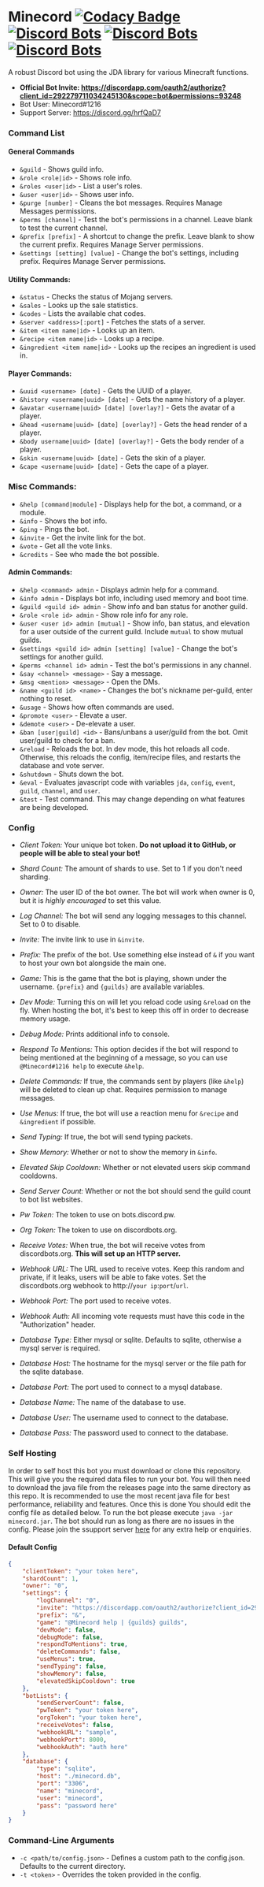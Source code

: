 # Minecord [![Codacy Badge](https://api.codacy.com/project/badge/Grade/3de0f658514246f598b40fb1bdf55af9)](https://www.codacy.com/app/Tis_awesomeness/Minecord?utm_source=github.com&amp;utm_medium=referral&amp;utm_content=Tisawesomeness/Minecord&amp;utm_campaign=Badge_Grade) [![Discord Bots](https://discordbots.org/api/widget/status/292279711034245130.png)](https://discordbots.org/bot/292279711034245130) [![Discord Bots](https://discordbots.org/api/widget/servers/292279711034245130.png)](https://discordbots.org/bot/292279711034245130) [![Discord Bots](https://discordbots.org/api/widget/upvotes/292279711034245130.png)](https://discordbots.org/bot/292279711034245130)
A robust Discord bot using the JDA library for various Minecraft functions.

- **Official Bot Invite: https://discordapp.com/oauth2/authorize?client_id=292279711034245130&scope=bot&permissions=93248**
- Bot User: Minecord#1216
- Support Server: https://discord.gg/hrfQaD7

### Command List
#### General Commands
- `&guild` - Shows guild info.
- `&role <role|id>` - Shows role info.
- `&roles <user|id>` - List a user's roles.
- `&user <user|id>` - Shows user info.
- `&purge [number]` - Cleans the bot messages. Requires Manage Messages permissions.
- `&perms [channel]` - Test the bot's permissions in a channel. Leave blank to test the current channel.
- `&prefix [prefix]` - A shortcut to change the prefix. Leave blank to show the current prefix. Requires Manage Server permissions.
- `&settings [setting] [value]` - Change the bot's settings, including prefix. Requires Manage Server permissions.

#### Utility Commands:
- `&status` - Checks the status of Mojang servers.
- `&sales` - Looks up the sale statistics.
- `&codes` - Lists the available chat codes.
- `&server <address>[:port]` - Fetches the stats of a server.
- `&item <item name|id>` - Looks up an item.
- `&recipe <item name|id>` - Looks up a recipe.
- `&ingredient <item name|id>` - Looks up the recipes an ingredient is used in.

#### Player Commands:
- `&uuid <username> [date]` - Gets the UUID of a player.
- `&history <username|uuid> [date]` - Gets the name history of a player.
- `&avatar <username|uuid> [date] [overlay?]` - Gets the avatar of a player.
- `&head <username|uuid> [date] [overlay?]` - Gets the head render of a player.
- `&body username|uuid> [date] [overlay?]` - Gets the body render of a player.
- `&skin <username|uuid> [date]` - Gets the skin of a player.
- `&cape <username|uuid> [date]` - Gets the cape of a player.

### Misc Commands:
- `&help [command|module]` - Displays help for the bot, a command, or a module.
- `&info` - Shows the bot info.
- `&ping` - Pings the bot.
- `&invite` - Get the invite link for the bot.
- `&vote` - Get all the vote links.
- `&credits` - See who made the bot possible.

#### Admin Commands:
- `&help <command> admin` - Displays admin help for a command.
- `&info admin` - Displays bot info, including used memory and boot time.
- `&guild <guild id> admin` - Show info and ban status for another guild.
- `&role <role id> admin` - Show role info for any role.
- `&user <user id> admin [mutual]` - Show info, ban status, and elevation for a user outside of the current guild. Include `mutual` to show mutual guilds.
- `&settings <guild id> admin [setting] [value]` - Change the bot's settings for another guild.
- `&perms <channel id> admin` - Test the bot's permissions in any channel.
- `&say <channel> <message>` - Say a message.
- `&msg <mention> <message>` - Open the DMs.
- `&name <guild id> <name>` - Changes the bot's nickname per-guild, enter nothing to reset.
- `&usage` - Shows how often commands are used.
- `&promote <user>` - Elevate a user.
- `&demote <user>` - De-elevate a user.
- `&ban [user|guild] <id>` - Bans/unbans a user/guild from the bot. Omit user/guild to check for a ban.
- `&reload` - Reloads the bot. In dev mode, this hot reloads all code. Otherwise, this reloads the config, item/recipe files, and restarts the database and vote server.
- `&shutdown` - Shuts down the bot.
- `&eval` - Evaluates javascript code with variables `jda`, `config`, `event`, `guild`, `channel`, and `user`.
- `&test` - Test command. This may change depending on what features are being developed.

### Config

- *Client Token:* Your unique bot token. **Do not upload it to GitHub, or people will be able to steal your bot!**
- *Shard Count:* The amount of shards to use. Set to 1 if you don't need sharding.
- *Owner:* The user ID of the bot owner. The bot will work when owner is 0, but it is *highly encouraged* to set this value.

- *Log Channel:* The bot will send any logging messages to this channel. Set to 0 to disable.
- *Invite:* The invite link to use in `&invite`.
- *Prefix:* The prefix of the bot. Use something else instead of `&` if you want to host your own bot alongside the main one.
- *Game:* This is the game that the bot is playing, shown under the username. `{prefix}` and `{guilds}` are available variables.
- *Dev Mode:* Turning this on will let you reload code using `&reload` on the fly. When hosting the bot, it's best to keep this off in order to decrease memory usage.
- *Debug Mode:* Prints additional info to console.
- *Respond To Mentions:* This option decides if the bot will respond to being mentioned at the beginning of a message, so you can use `@Minecord#1216 help` to execute `&help`.
- *Delete Commands:* If true, the commands sent by players (like `&help`) will be deleted to clean up chat. Requires permission to manage messages.
- *Use Menus:* If true, the bot will use a reaction menu for `&recipe` and `&ingredient` if possible.
- *Send Typing:* If true, the bot will send typing packets.
- *Show Memory:* Whether or not to show the memory in `&info`.
- *Elevated Skip Cooldown:* Whether or not elevated users skip command cooldowns.

- *Send Server Count:* Whether or not the bot should send the guild count to bot list websites.
- *Pw Token:* The token to use on bots.discord.pw.
- *Org Token:* The token to use on discordbots.org.
- *Receive Votes:* When true, the bot will receive votes from discordbots.org. **This will set up an HTTP server.**
- *Webhook URL:* The URL used to receive votes. Keep this random and private, if it leaks, users will be able to fake votes. Set the discordbots.org webhook to http://`your ip`:`port`/`url`.
- *Webhook Port:* The port used to receive votes.
- *Webhook Auth:* All incoming vote requests must have this code in the "Authorization" header.

- *Database Type:* Either mysql or sqlite. Defaults to sqlite, otherwise a mysql server is required.
- *Database Host:* The hostname for the mysql server or the file path for the sqlite database.
- *Database Port:* The port used to connect to a mysql database.
- *Database Name:* The name of the database to use.
- *Database User:* The username used to connect to the database.
- *Database Pass:* The password used to connect to the database.

### Self Hosting
In order to self host this bot you must download or clone this repository. This will give you the required data files to run your bot. You will then need to download the java file from the releases page into the same directory as this repo. It is recommended to use the most recent java file for best performance, reliability and features. Once this is done You should edit the config file as detailed below. To run the bot please execute `java -jar minecord.jar`. The bot should run as long as there are no issues in the config. Please join the ssupport server [here](https://discord.gg/hrfQaD7) for any extra help or enquiries.

#### Default Config
```json
{
    "clientToken": "your token here",
    "shardCount": 1,
    "owner": "0",
    "settings": {
        "logChannel": "0",
        "invite": "https://discordapp.com/oauth2/authorize?client_id=292279711034245130&scope=bot&permissions=93248",
        "prefix": "&",
        "game": "@Minecord help | {guilds} guilds",
        "devMode": false,
        "debugMode": false,
        "respondToMentions": true,
        "deleteCommands": false,
        "useMenus": true,
        "sendTyping": false,
        "showMemory": false,
        "elevatedSkipCooldown": true
    },
    "botLists": {
        "sendServerCount": false,
        "pwToken": "your token here",
        "orgToken": "your token here",
        "receiveVotes": false,
        "webhookURL": "sample",
        "webhookPort": 8000,
        "webhookAuth": "auth here"
    },
    "database": {
        "type": "sqlite",
        "host": "./minecord.db",
        "port": "3306",
        "name": "minecord",
        "user": "minecord",
        "pass": "password here"
    }
}
```

### Command-Line Arguments
- `-c <path/to/config.json>` - Defines a custom path to the config.json. Defaults to the current directory.
- `-t <token>` - Overrides the token provided in the config.
